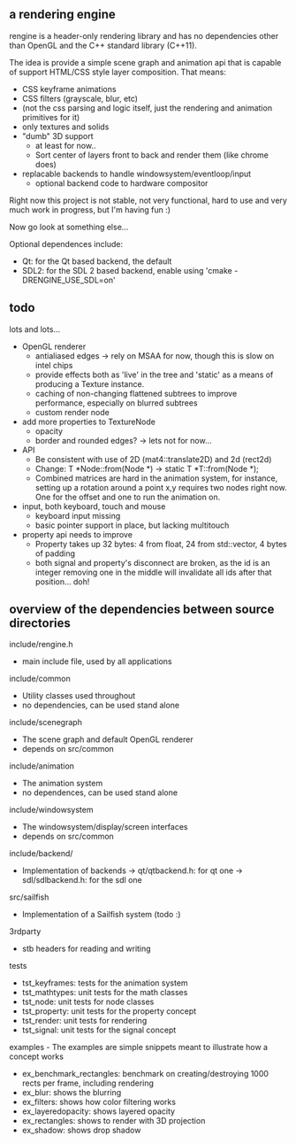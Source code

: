 
a rendering engine
------------------

rengine is a header-only rendering library and has no dependencies other than
OpenGL and the C++ standard library (C++11).

The idea is provide a simple scene graph and animation api that is capable of
support HTML/CSS style layer composition. That means:
 - CSS keyframe animations
 - CSS filters (grayscale, blur, etc)
 - (not the css parsing and logic itself, just the rendering and animation
   primitives for it)
 - only textures and solids
 - "dumb" 3D support
   - at least for now..
   - Sort center of layers front to back and render them (like chrome does)
 - replacable backends to handle windowsystem/eventloop/input
   - optional backend code to hardware compositor

Right now this project is not stable, not very functional,
hard to use and very much work in progress, but I'm having fun :)

Now go look at something else...

Optional dependences include:

 - Qt: for the Qt based backend, the default
 - SDL2: for the SDL 2 based backend, enable using 'cmake -DRENGINE_USE_SDL=on'


todo
----

lots and lots...
 - OpenGL renderer
   - antialiased edges -> rely on MSAA for now, though this is slow on intel chips
   - provide effects both as 'live' in the tree and 'static' as a means of producing a Texture instance.
   - caching of non-changing flattened subtrees to improve performance, especially on blurred subtrees
   - custom render node
 - add more properties to TextureNode
   - opacity
   - border and rounded edges? -> lets not for now...
 - API
   - Be consistent with use of 2D (mat4::translate2D) and 2d (rect2d)
   - Change: T *Node::from<T>(Node *)  ->  static T *T::from(Node *);
   - Combined matrices are hard in the animation system, for instance, setting
     up a rotation around a point x,y requires two nodes right now. One for the
     offset and one to run the animation on.
 - input, both keyboard, touch and mouse
   - keyboard input missing
   - basic pointer support in place, but lacking multitouch
 - property api needs to improve
   - Property<float> takes up 32 bytes: 4 from float, 24 from std::vector, 4 bytes of padding
   - both signal and property's disconnect are broken, as the id is an integer
     removing one in the middle will invalidate all ids after that position... doh!



overview of the dependencies between source directories
-------------------------------------------------------

include/rengine.h
 - main include file, used by all applications

include/common
 - Utility classes used throughout
 - no dependencies, can be used stand alone

include/scenegraph
 - The scene graph and default OpenGL renderer
 - depends on src/common

include/animation
 - The animation system
 - no dependences, can be used stand alone

include/windowsystem
 - The windowsystem/display/screen interfaces
 - depends on src/common

include/backend/
 - Implementation of backends
    -> qt/qtbackend.h: for qt one
    -> sdl/sdlbackend.h: for the sdl one

src/sailfish
 - Implementation of a Sailfish system (todo :)

3rdparty
 - stb headers for reading and writing

tests
 - tst_keyframes: tests for the animation system
 - tst_mathtypes: unit tests for the math classes
 - tst_node: unit tests for node classes
 - tst_property: unit tests for the property concept
 - tst_render: unit tests for rendering
 - tst_signal: unit tests for the signal concept

examples - The examples are simple snippets meant to illustrate how a concept works
 - ex_benchmark_rectangles: benchmark on creating/destroying 1000 rects per frame, including rendering
 - ex_blur: shows the blurring
 - ex_filters: shows how color filtering works
 - ex_layeredopacity: shows layered opacity
 - ex_rectangles: shows to render with 3D projection
 - ex_shadow: shows drop shadow

